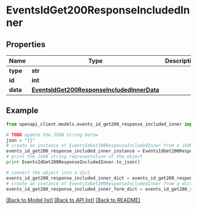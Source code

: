 # EventsIdGet200ResponseIncludedInner


## Properties
Name | Type | Description | Notes
------------ | ------------- | ------------- | -------------
**type** | **str** |  | [optional] 
**id** | **int** |  | [optional] 
**data** | [**EventsIdGet200ResponseIncludedInnerData**](EventsIdGet200ResponseIncludedInnerData.md) |  | [optional] 

## Example

```python
from openapi_client.models.events_id_get200_response_included_inner import EventsIdGet200ResponseIncludedInner

# TODO update the JSON string below
json = "{}"
# create an instance of EventsIdGet200ResponseIncludedInner from a JSON string
events_id_get200_response_included_inner_instance = EventsIdGet200ResponseIncludedInner.from_json(json)
# print the JSON string representation of the object
print EventsIdGet200ResponseIncludedInner.to_json()

# convert the object into a dict
events_id_get200_response_included_inner_dict = events_id_get200_response_included_inner_instance.to_dict()
# create an instance of EventsIdGet200ResponseIncludedInner from a dict
events_id_get200_response_included_inner_form_dict = events_id_get200_response_included_inner.from_dict(events_id_get200_response_included_inner_dict)
```
[[Back to Model list]](../README.md#documentation-for-models) [[Back to API list]](../README.md#documentation-for-api-endpoints) [[Back to README]](../README.md)


